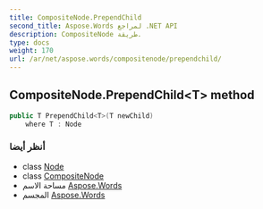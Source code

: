 ```yaml
---
title: CompositeNode.PrependChild
second_title: Aspose.Words لمراجع .NET API
description: CompositeNode طريقة. 
type: docs
weight: 170
url: /ar/net/aspose.words/compositenode/prependchild/
---
```

## CompositeNode.PrependChild&lt;T&gt; method

```csharp
public T PrependChild<T>(T newChild)
    where T : Node
```

### أنظر أيضا

* class [Node](../../node/)
* class [CompositeNode](../)
* مساحة الاسم [Aspose.Words](../../compositenode/)
* المجسم [Aspose.Words](../../../)


